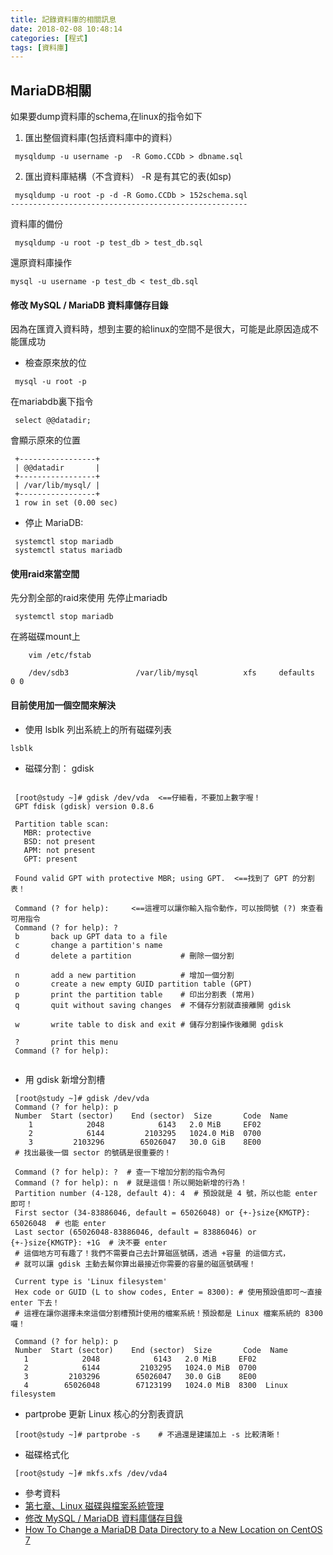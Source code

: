 ```yaml
---
title: 記錄資料庫的相關訊息
date: 2018-02-08 10:48:14
categories: [程式]
tags: [資料庫]
---
```

## MariaDB相關
如果要dump資料庫的schema,在linux的指令如下
1. 匯出整個資料庫(包括資料庫中的資料）
```
 mysqldump -u username -p  -R Gomo.CCDb > dbname.sql
```
2. 匯出資料庫結構（不含資料）
-R 是有其它的表(如sp)
```
 mysqldump -u root -p -d -R Gomo.CCDb > 152schema.sql
-----------------------------------------------------
```
資料庫的備份
```
 mysqldump -u root -p test_db > test_db.sql 
```
還原資料庫操作
```
mysql -u username -p test_db < test_db.sql 
```
#### 修改 MySQL / MariaDB 資料庫儲存目錄
因為在匯資入資料時，想到主要的給linux的空間不是很大，可能是此原因造成不能匯成功

* 檢查原來放的位
```
 mysql -u root -p
```
在mariabdb裏下指令
```
 select @@datadir;
```
會顯示原來的位置
```
 +-----------------+
 | @@datadir       |
 +-----------------+
 | /var/lib/mysql/ |
 +-----------------+
 1 row in set (0.00 sec)
```
* 停止 MariaDB:
```
 systemctl stop mariadb
 systemctl status mariadb
```
#### 使用raid來當空間
先分割全部的raid來使用
先停止mariadb
```
 systemctl stop mariadb
```
在將磁碟mount上
```
	vim /etc/fstab
	
	/dev/sdb3               /var/lib/mysql          xfs     defaults        0 0
```


#### 目前使用加一個空間來解決
 * 使用 lsblk 列出系統上的所有磁碟列表
 ```
 lsblk
 ```

* 磁碟分割： gdisk

```
 
 [root@study ~]# gdisk /dev/vda  <==仔細看，不要加上數字喔！
 GPT fdisk (gdisk) version 0.8.6
 
 Partition table scan:
   MBR: protective
   BSD: not present
   APM: not present
   GPT: present
 
 Found valid GPT with protective MBR; using GPT.  <==找到了 GPT 的分割表！
 
 Command (? for help):     <==這裡可以讓你輸入指令動作，可以按問號 (?) 來查看可用指令
 Command (? for help): ?
 b       back up GPT data to a file
 c       change a partition's name
 d       delete a partition           # 刪除一個分割

 n       add a new partition          # 增加一個分割
 o       create a new empty GUID partition table (GPT)
 p       print the partition table    # 印出分割表 (常用)
 q       quit without saving changes  # 不儲存分割就直接離開 gdisk

 w       write table to disk and exit # 儲存分割操作後離開 gdisk 

 ?       print this menu
 Command (? for help): 
 
```
 
* 用 gdisk 新增分割槽

```
 [root@study ~]# gdisk /dev/vda
 Command (? for help): p
 Number  Start (sector)    End (sector)  Size       Code  Name
    1            2048            6143   2.0 MiB     EF02
    2            6144         2103295   1024.0 MiB  0700
    3         2103296        65026047   30.0 GiB    8E00
 # 找出最後一個 sector 的號碼是很重要的！

 Command (? for help): ?  # 查一下增加分割的指令為何
 Command (? for help): n  # 就是這個！所以開始新增的行為！
 Partition number (4-128, default 4): 4  # 預設就是 4 號，所以也能 enter 即可！
 First sector (34-83886046, default = 65026048) or {+-}size{KMGTP}: 65026048  # 也能 enter
 Last sector (65026048-83886046, default = 83886046) or {+-}size{KMGTP}: +1G  # 決不要 enter
 # 這個地方可有趣了！我們不需要自己去計算磁區號碼，透過 +容量 的這個方式，
 # 就可以讓 gdisk 主動去幫你算出最接近你需要的容量的磁區號碼喔！

 Current type is 'Linux filesystem'
 Hex code or GUID (L to show codes, Enter = 8300): # 使用預設值即可～直接 enter 下去！
 # 這裡在讓你選擇未來這個分割槽預計使用的檔案系統！預設都是 Linux 檔案系統的 8300 囉！

 Command (? for help): p
 Number  Start (sector)    End (sector)  Size       Code  Name
   1            2048            6143   2.0 MiB     EF02
   2            6144         2103295   1024.0 MiB  0700
   3         2103296        65026047   30.0 GiB    8E00
   4        65026048        67123199   1024.0 MiB  8300  Linux filesystem
```
 
* partprobe 更新 Linux 核心的分割表資訊

```
 [root@study ~]# partprobe -s    # 不過還是建議加上 -s 比較清晰！
```

* 磁碟格式化
```
 [root@study ~]# mkfs.xfs /dev/vda4
```


* 參考資料
 * [第七章、Linux 磁碟與檔案系統管理](http://linux.vbird.org/linux_basic/0230filesystem.php#disk)
 * [修改 MySQL / MariaDB 資料庫儲存目錄](https://www.phpini.com/mysql/change-mysql-mariadb-data-directory)
 * [How To Change a MariaDB Data Directory to a New Location on CentOS 7](https://www.digitalocean.com/community/tutorials/how-to-change-a-mariadb-data-directory-to-a-new-location-on-centos-7)
